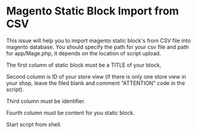 # Magento Static Block Import from CSV

This issue will help you to import magento static block's from CSV file into magento database.
You should specify the path for your csv file and path for app/Mage.php, it depends on the location of script upload.

The first column of static block must be a TITLE of your block, 

Second column is ID of your store view (if there is only one store view in your shop, leave the filed blank and comment "ATTENTION" code in the script). 

Third column must be identifier.

Fourth column must be content for you static block.

Start script from shell.
